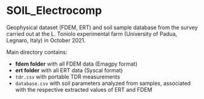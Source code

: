 # SOIL_Electrocomp
Geophysical dataset (FDEM, ERT) and soil sample database from the survey carried out at the L. Toniolo experimental farm (University of Padua, Legnaro, Italy) in October 2021.

Main directory contains:
- __fdem folder__ with all FDEM data (Emagpy format)
- __ert folder__ with all ERT data (Syscal format)
- `tdr.csv` with portable TDR measurements
- `database.csv` with soil parameters analyzed from samples, associated with the respective extracted values of ERT and FDEM